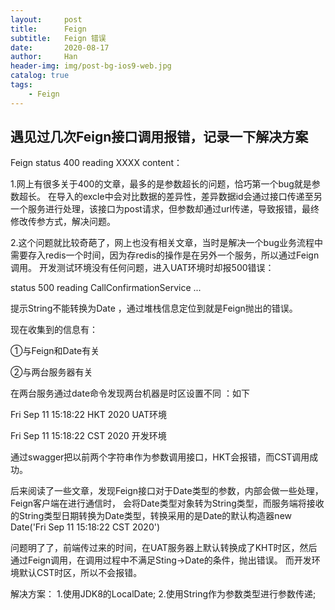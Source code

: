 ```yaml
---
layout:     post
title:      Feign
subtitle:   Feign 错误
date:       2020-08-17
author:     Han
header-img: img/post-bg-ios9-web.jpg
catalog: true
tags:
    - Feign
---
```


## 遇见过几次Feign接口调用报错，记录一下解决方案

Feign status 400 reading XXXX content：  

1.网上有很多关于400的文章，最多的是参数超长的问题，恰巧第一个bug就是参数超长。
在导入的excle中会对比数据的差异性，差异数据id会通过接口传递至另一个服务进行处理，该接口为post请求，但参数却通过url传递，导致报错，最终修改传参方式，解决问题。

2.这个问题就比较奇葩了，网上也没有相关文章，当时是解决一个bug业务流程中需要存入redis一个时间，因为存redis的操作是在另外一个服务，所以通过Feign调用。
开发测试环境没有任何问题，进入UAT环境时却报500错误：

status 500 reading CallConfirmationService  ...

提示String不能转换为Date ，通过堆栈信息定位到就是Feign抛出的错误。

现在收集到的信息有：

①与Feign和Date有关

②与两台服务器有关

在两台服务通过date命令发现两台机器是时区设置不同 ：如下

Fri Sep 11 15:18:22 HKT 2020    UAT环境

Fri Sep 11 15:18:22 CST 2020    开发环境

通过swagger把以前两个字符串作为参数调用接口，HKT会报错，而CST调用成功。

后来阅读了一些文章，发现Feign接口对于Date类型的参数，内部会做一些处理，Feign客户端在进行通信时，
会将Date类型对象转为String类型，而服务端将接收的String类型日期转换为Date类型，转换采用的是Date的默认构造器new Date('Fri Sep 11 15:18:22 CST 2020')

问题明了了，前端传过来的时间，在UAT服务器上默认转换成了KHT时区，然后通过Feign调用，在调用过程中不满足Sting->Date的条件，抛出错误。
而开发环境默认CST时区，所以不会报错。

解决方案：
1.使用JDK8的LocalDate;
2.使用String作为参数类型进行参数传递;